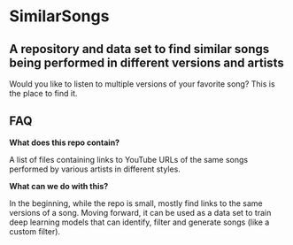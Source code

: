 # SimilarSongs
A repository and data set to find similar songs being performed in different versions and artists
---

Would you like to listen to multiple versions of your favorite song? This is the place to find it.

## FAQ

**What does this repo contain?**

A list of files containing links to YouTube URLs of the same songs performed by various artists in different styles.

**What can we do with this?**

In the beginning, while the repo is small, mostly find links to the same versions of a song. Moving forward, it can be used as a data set to train deep learning models that can identify, filter and generate songs (like a custom filter).
